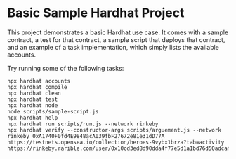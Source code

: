 # Basic Sample Hardhat Project

This project demonstrates a basic Hardhat use case. It comes with a sample contract, a test for that contract, a sample script that deploys that contract, and an example of a task implementation, which simply lists the available accounts.

Try running some of the following tasks:

```shell
npx hardhat accounts
npx hardhat compile
npx hardhat clean
npx hardhat test
npx hardhat node
node scripts/sample-script.js
npx hardhat help
npx hardhat run scripts/run.js --network rinkeby
npx hardhat verify --constructor-args scripts/arguement.js --network rinkeby 0xA1740F0fd4E9848acA039fbF27672e81e31dD77A
https://testnets.opensea.io/collection/heroes-9vybx1brza?tab=activity
https://rinkeby.rarible.com/user/0x10cd3ed8d90dda4f77e5d1a1bd76d50adcaf74ac/owned
```
